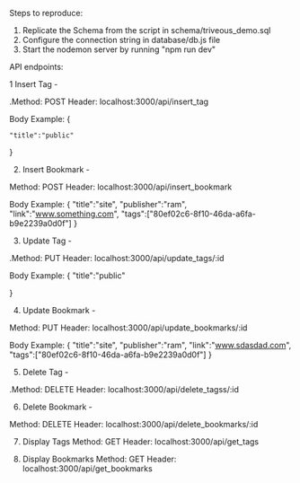 Steps to reproduce:
1. Replicate the Schema from the script in schema/triveous_demo.sql
2. Configure the connection string in database/db.js file
3. Start the nodemon server by running "npm run dev"

API endpoints:

1 Insert Tag -

.Method: POST 
Header: localhost:3000/api/insert_tag

Body Example:
{

	"title":"public"
	
}


2. Insert Bookmark -

Method: POST 
Header: localhost:3000/api/insert_bookmark

Body Example: 
{
	"title":"site",
	"publisher":"ram",
  "link":"www.something.com",
	"tags":["80ef02c6-8f10-46da-a6fa-b9e2239a0d0f"]
}


3. Update Tag -

.Method: PUT 
Header: localhost:3000/api/update_tags/:id

Body Example:
{
	"title":"public"
	
}

4. Update Bookmark -

Method: PUT 
Header: localhost:3000/api/update_bookmarks/:id

Body Example: 
{
	"title":"site",
	"publisher":"ram",
  "link":"www.sdasdad.com",
	"tags":["80ef02c6-8f10-46da-a6fa-b9e2239a0d0f"]
}


5. Delete Tag -

.Method: DELETE 
Header: localhost:3000/api/delete_tagss/:id



6. Delete Bookmark -

Method: DELETE 
Header: localhost:3000/api/delete_bookmarks/:id


7. Display Tags
Method: GET 
Header: localhost:3000/api/get_tags


8. Display Bookmarks
Method: GET 
Header: localhost:3000/api/get_bookmarks


 




